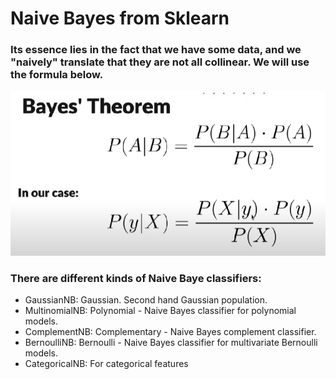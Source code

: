 # Naive Bayes from Sklearn

### Its essence lies in the fact that we have some data, and we "naively" translate that they are not all collinear. We will use the formula below.

![plot](./1.jpg)


### There are different kinds of Naive Baye classifiers:

- GaussianNB: Gaussian. Second hand Gaussian population.
- MultinomialNB: Polynomial - Naive Bayes classifier for polynomial models.
- ComplementNB: Complementary - Naive Bayes complement classifier.
- BernoulliNB: Bernoulli - Naive Bayes classifier for multivariate Bernoulli models.
- CategoricalNB: For categorical features